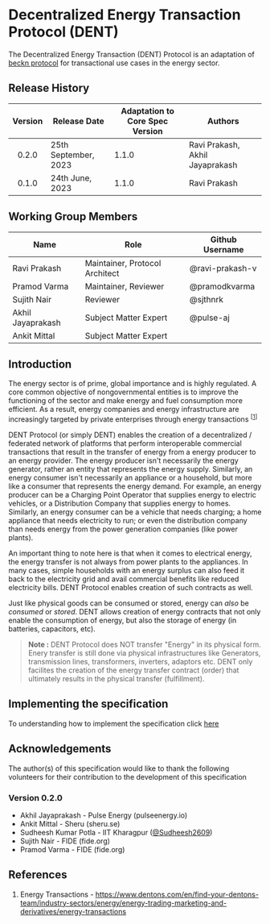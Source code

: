 # Decentralized Energy Transaction Protocol (DENT)
The Decentralized Energy Transaction (DENT) Protocol is an adaptation of [beckn protocol](https://github.com/beckn/protocol-specifications) for transactional use cases in the energy sector.

## Release History

| Version | Release Date         | Adaptation to Core Spec Version | Authors      |
|:-------:|----------------------|---------------------------------|--------------|
| 0.2.0   | 25th September, 2023 | 1.1.0                           | Ravi Prakash, Akhil Jayaprakash |
| 0.1.0   | 24th June, 2023      | 1.1.0                           | Ravi Prakash |

## Working Group Members

| Name              | Role                           | Github Username |
|-------------------|--------------------------------|-----------------|
| Ravi Prakash      | Maintainer, Protocol Architect | @ravi-prakash-v |
| Pramod Varma      | Maintainer, Reviewer           | @pramodkvarma   |
| Sujith Nair       | Reviewer                       | @sjthnrk        |
| Akhil Jayaprakash | Subject Matter Expert          | @pulse-aj       |
| Ankit Mittal      | Subject Matter Expert          |                 |


## Introduction

The energy sector is of prime, global importance and is highly regulated. A core common objective of nongovernmental entities is to improve the functioning of the sector and make energy and fuel consumption more efficient. As a result, energy companies and energy infrastructure are increasingly targeted by private enterprises through energy transactions <sup>[[1](https://www.dentons.com/en/find-your-dentons-team/industry-sectors/energy/energy-trading-marketing-and-derivatives/energy-transactions)]</sup>

DENT Protocol (or simply DENT) enables the creation of a decentralized / federated network of platforms that perform interoperable commercial transactions that result in the transfer of energy from a energy producer to an energy provider. The energy producer isn't necessarily the energy generator, rather an entity that represents the energy supply. Similarly, an energy consumer isn't necessarily an appliance or a household, but more like a consumer that represents the energy demand. For example, an energy producer can be a Charging Point Operator that supplies energy to electric vehicles, or a Distribution Company that supplies energy to homes. Similarly, an energy consumer can be a vehicle that needs charging; a home appliance that needs electricity to run; or even the distribution company than needs energy from the power generation companies (like power plants). 

An important thing to note here is that when it comes to electrical energy, the energy transfer is not always from power plants to the appliances. In many cases, simple households with an energy surplus can also feed it back to the electricity grid and avail commercial benefits like reduced electricity bills. DENT Protocol enables creation of such contracts as well. 

Just like physical goods can be consumed or stored, energy can _also_ be _consumed_ or _stored_. DENT allows creation of energy contracts that not only enable the consumption of energy, but also the storage of energy (in batteries, capacitors, etc). 

> **Note :** DENT Protocol does NOT transfer "Energy" in its physical form. Enery transfer is still done via physical infrastructures like Generators, transmission lines, transformers, inverters, adaptors etc. DENT only facilites the creation of the energy transfer contract (order) that ultimately results in the physical transfer (fulfillment).

## Implementing the specification

To understanding how to implement the specification click [here](./docs/5_Implementation_Guide.md)

## Acknowledgements

The author(s) of this specification would like to thank the following volunteers for their contribution to the development of this specification

### Version 0.2.0
- Akhil Jayaprakash - Pulse Energy (pulseenergy.io)
- Ankit Mittal - Sheru (sheru.se)
- Sudheesh Kumar Potla - IIT Kharagpur ([@Sudheesh2609](https://github.com/Sudheesh2609))
- Sujith Nair - FIDE (fide.org)
- Pramod Varma - FIDE (fide.org)

## References
1. Energy Transactions - https://www.dentons.com/en/find-your-dentons-team/industry-sectors/energy/energy-trading-marketing-and-derivatives/energy-transactions
